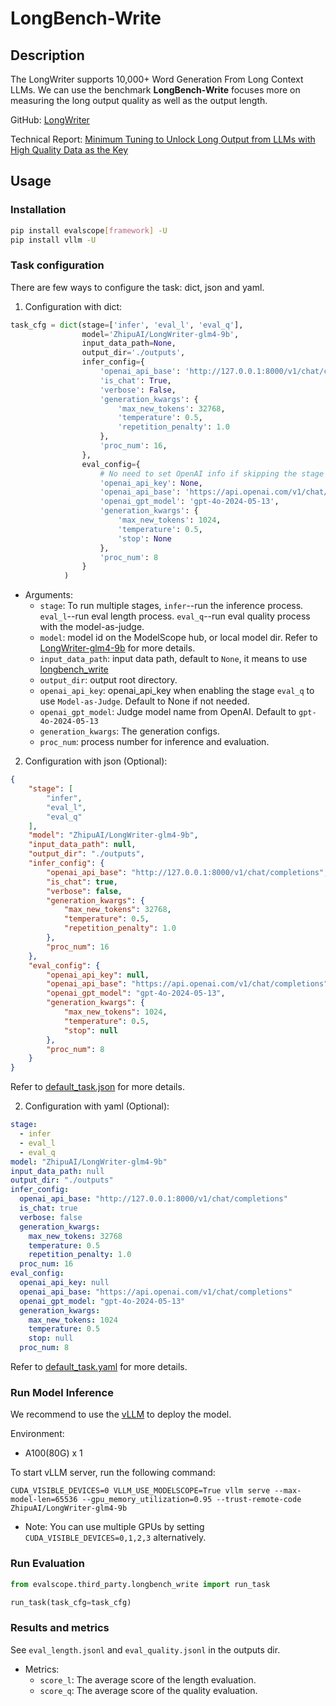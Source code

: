 # LongBench-Write

## Description
The LongWriter supports 10,000+ Word Generation From Long Context LLMs.
We can use the benchmark **LongBench-Write** focuses more on measuring the long output quality as well as the output length.

GitHub: [LongWriter](https://github.com/THUDM/LongWriter)

Technical Report: [Minimum Tuning to Unlock Long Output from LLMs with High Quality Data as the Key](https://arxiv.org/abs/2410.10210)


## Usage

### Installation

```bash
pip install evalscope[framework] -U
pip install vllm -U
```

### Task configuration

There are few ways to configure the task: dict, json and yaml.

1. Configuration with dict:

```python
task_cfg = dict(stage=['infer', 'eval_l', 'eval_q'],
                model='ZhipuAI/LongWriter-glm4-9b',
                input_data_path=None,
                output_dir='./outputs',
                infer_config={
                    'openai_api_base': 'http://127.0.0.1:8000/v1/chat/completions', 
                    'is_chat': True, 
                    'verbose': False, 
                    'generation_kwargs': {
                        'max_new_tokens': 32768, 
                        'temperature': 0.5, 
                        'repetition_penalty': 1.0
                    },
                    'proc_num': 16,
                },
                eval_config={
                    # No need to set OpenAI info if skipping the stage `eval_q`
                    'openai_api_key': None,   
                    'openai_api_base': 'https://api.openai.com/v1/chat/completions', 
                    'openai_gpt_model': 'gpt-4o-2024-05-13', 
                    'generation_kwargs': {
                        'max_new_tokens': 1024, 
                        'temperature': 0.5, 
                        'stop': None
                    }, 
                    'proc_num': 8
                }
            )

```

- Arguments:
  - `stage`: To run multiple stages, `infer`--run the inference process. `eval_l`--run eval length process. `eval_q`--run eval quality process with the model-as-judge.
  - `model`: model id on the ModelScope hub, or local model dir. Refer to [LongWriter-glm4-9b](https://modelscope.cn/models/ZhipuAI/LongWriter-glm4-9b/summary) for more details.
  - `input_data_path`: input data path, default to `None`, it means to use [longbench_write](https://github.com/modelscope/evalscope/blob/main/evalscope/third_party/longbench_write/resources/longbench_write.jsonl)
  - `output_dir`: output root directory.
  - `openai_api_key`: openai_api_key when enabling the stage `eval_q` to use `Model-as-Judge`. Default to None if not needed.
  - `openai_gpt_model`: Judge model name from OpenAI. Default to `gpt-4o-2024-05-13`
  - `generation_kwargs`: The generation configs.
  - `proc_num`: process number for inference and evaluation.


2. Configuration with json (Optional):

```json
{
    "stage": [
        "infer",
        "eval_l",
        "eval_q"
    ],
    "model": "ZhipuAI/LongWriter-glm4-9b",
    "input_data_path": null,
    "output_dir": "./outputs",
    "infer_config": {
        "openai_api_base": "http://127.0.0.1:8000/v1/chat/completions",
        "is_chat": true,
        "verbose": false,
        "generation_kwargs": {
            "max_new_tokens": 32768,
            "temperature": 0.5,
            "repetition_penalty": 1.0
        },
        "proc_num": 16
    },
    "eval_config": {
        "openai_api_key": null,
        "openai_api_base": "https://api.openai.com/v1/chat/completions",
        "openai_gpt_model": "gpt-4o-2024-05-13",
        "generation_kwargs": {
            "max_new_tokens": 1024,
            "temperature": 0.5,
            "stop": null
        },
        "proc_num": 8
    }
}
```
Refer to [default_task.json](https://github.com/modelscope/evalscope/blob/main/evalscope/third_party/longbench_write/default_task.json) for more details.


2. Configuration with yaml (Optional):

```yaml
stage:
  - infer
  - eval_l
  - eval_q
model: "ZhipuAI/LongWriter-glm4-9b"
input_data_path: null
output_dir: "./outputs"
infer_config:
  openai_api_base: "http://127.0.0.1:8000/v1/chat/completions"
  is_chat: true
  verbose: false
  generation_kwargs:
    max_new_tokens: 32768
    temperature: 0.5
    repetition_penalty: 1.0
  proc_num: 16
eval_config:
  openai_api_key: null
  openai_api_base: "https://api.openai.com/v1/chat/completions"
  openai_gpt_model: "gpt-4o-2024-05-13"
  generation_kwargs:
    max_new_tokens: 1024
    temperature: 0.5
    stop: null
  proc_num: 8

```
Refer to [default_task.yaml](https://github.com/modelscope/evalscope/blob/main/evalscope/third_party/longbench_write/default_task.yaml) for more details.


### Run Model Inference
We recommend to use the [vLLM](https://github.com/vllm-project/vllm) to deploy the model.

Environment:
* A100(80G) x 1


To start vLLM server, run the following command:
```shell
CUDA_VISIBLE_DEVICES=0 VLLM_USE_MODELSCOPE=True vllm serve --max-model-len=65536 --gpu_memory_utilization=0.95 --trust-remote-code ZhipuAI/LongWriter-glm4-9b

```
* Note: You can use multiple GPUs by setting `CUDA_VISIBLE_DEVICES=0,1,2,3` alternatively.


### Run Evaluation

```python
from evalscope.third_party.longbench_write import run_task

run_task(task_cfg=task_cfg)
```


### Results and metrics
See `eval_length.jsonl` and `eval_quality.jsonl` in the outputs dir.

- Metrics:
  - `score_l`: The average score of the length evaluation.
  - `score_q`: The average score of the quality evaluation.
